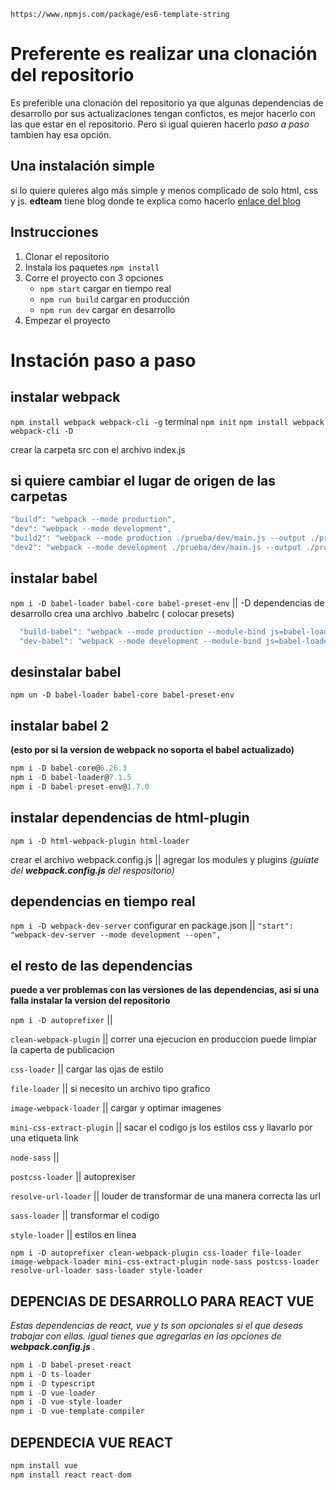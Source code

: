`https://www.npmjs.com/package/es6-template-string`

# Preferente es realizar una clonación del repositorio
Es preferible una clonación del repositorio ya que algunas dependencias de desarrollo por sus actualizaciones tengan confictos, es mejor hacerlo con las que estar en el repositorio.
Pero si igual quieren hacerlo *paso a paso* tambien hay esa opción.

## Una instalación simple
si lo quiere quieres algo más simple y menos complicado de solo html, css y js.
**edteam** tiene blog donde te explica como hacerlo [enlace del blog](https://ed.team/blog/introduccion-webpack-4)

## Instrucciones
 1. Clonar el repositorio
 2. Instala los paquetes `npm install`
 3. Corre el proyecto con 3 opciones
    * `npm start` cargar en tiempo real
    * `npm run build` cargar en producción
    * `npm run dev` cargar en desarrollo
 4. Empezar el proyecto


# Instación paso a paso
## instalar webpack
  `npm install webpack webpack-cli -g`
  terminal
    `npm init`
  `npm install webpack webpack-cli -D`

 crear la carpeta src con el archivo index.js


## si quiere cambiar el lugar de origen de las carpetas

```javascript
"build": "webpack --mode production",
"dev": "webpack --mode development",
"build2": "webpack --mode production ./prueba/dev/main.js --output ./prueba/public/script.js",
"dev2": "webpack --mode development ./prueba/dev/main.js --output ./prueba/public/script.js"
```

## instalar babel
`npm i -D babel-loader babel-core babel-preset-env` || -D dependencias de desarrollo
crea una archivo .babelrc ( colocar presets)

```javascript
  "build-babel": "webpack --mode production --module-bind js=babel-loader",
  "dev-babel": "webpack --mode development --module-bind js=babel-loader"
```

## desinstalar babel
`npm un -D babel-loader babel-core babel-preset-env`

## instalar babel 2
**(esto por si la version de webpack no soporta el babel actualizado)**

```javascript
npm i -D babel-core@6.26.3
npm i -D babel-loader@7.1.5
npm i -D babel-preset-env@1.7.0
```

## instalar dependencias de html-plugin
`npm i -D html-webpack-plugin html-loader`

crear el archivo webpack.config.js || agregar los modules y plugins
*(guiate del **webpack.config.js** del respositorio)*

## dependencias en tiempo real
`npm i -D webpack-dev-server`
configurar en package.json || `"start": "webpack-dev-server --mode development --open",`

## el resto de las dependencias
**puede a ver problemas con las versiones de las dependencias, asi si una falla instalar la version del repositorio**

`npm i -D autoprefixer` ||

`clean-webpack-plugin` || correr una ejecucion en produccion puede limpiar la caperta de publicacion

`css-loader` || cargar las ojas de estilo

`file-loader` || si necesito un archivo tipo grafico

`image-webpack-loader` || cargar y optimar imagenes

`mini-css-extract-plugin` || sacar el codigo js los estilos css y llavarlo por una etiqueta link

`node-sass` ||

`postcss-loader` || autoprexiser

`resolve-url-loader` || louder de transformar de una manera correcta las url

`sass-loader` || transformar el codigo

`style-loader` || estilos en linea


`npm i -D autoprefixer clean-webpack-plugin css-loader file-loader image-webpack-loader mini-css-extract-plugin node-sass postcss-loader resolve-url-loader sass-loader style-loader`


## DEPENCIAS DE DESARROLLO PARA REACT VUE

*Estas dependencias de react, vue y ts son opcionales si el que deseas trabajar con ellas. igual tienes que agregarlas en las opciones de **webpack.config.js** .*

```javascript
npm i -D babel-preset-react
npm i -D ts-loader
npm i -D typescript
npm i -D vue-loader
npm i -D vue-style-loader
npm i -D vue-template-compiler
```

## DEPENDECIA VUE REACT

```javascript
npm install vue
npm install react react-dom
```
